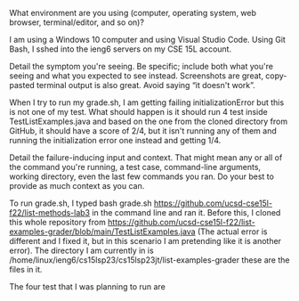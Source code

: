 What environment are you using (computer, operating system, web browser, terminal/editor, and so on)?

I am using a Windows 10 computer and using Visual Studio Code. Using Git Bash, I sshed into the ieng6 servers on my  CSE 15L account. 

Detail the symptom you're seeing. Be specific; include both what you're seeing and what you expected to see instead. Screenshots are great, copy-pasted terminal output is also great. Avoid saying “it doesn't work”.

When I try to run my grade.sh, I am getting failing initializationError but this is not one of my test. What should happen is it should run 4 test inside TestListExamples.java and based on the one from the cloned directory from GitHub, it should have a score of 2/4, but it isn't running any of them and running the initialization error one instead and getting 1/4.



Detail the failure-inducing input and context. That might mean any or all of the command you're running, a test case, command-line arguments, working directory, even the last few commands you ran. Do your best to provide as much context as you can.



To run grade.sh, I typed bash grade.sh https://github.com/ucsd-cse15l-f22/list-methods-lab3 in the command line and ran it. Before this, I cloned this whole repository from https://github.com/ucsd-cse15l-f22/list-examples-grader/blob/main/TestListExamples.java (The actual error is different and I fixed it, but in this scenario I am pretending like it is another error). The directory I am currently in is /home/linux/ieng6/cs15lsp23/cs15lsp23jt/list-examples-grader these are the files in it.



The four test that I was planning to run are 






